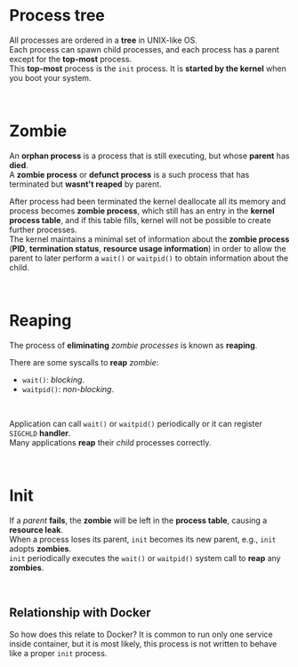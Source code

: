 # Process tree
All processes are ordered in a **tree** in UNIX-like OS.<br>
Each process can spawn child processes, and each process has a parent except for the **top-most** process.<br>
This **top-most** process is the `init` process. It is **started by the kernel** when you boot your system.<br>

<br>

# Zombie
An **orphan process** is a process that is still executing, but whose **parent** has **died**.<br>
A **zombie process** or **defunct process** is a such process that has terminated but **wasnt't reaped** by parent.<br>

After process had been terminated the kernel deallocate all its memory and process becomes **zombie process**, which still has an entry in the **kernel process table**, and if this table fills, kernel will not be possible to create further processes.<br>
The kernel maintains a minimal set of information about the **zombie process** (**PID**, **termination status**, **resource usage information**) in order to allow the parent to later perform a `wait()` or `waitpid()` to obtain information about the child.<br>

<br>

# Reaping
The process of **eliminating** *zombie processes* is known as **reaping**.<br>

There are some syscalls to **reap** *zombie*:
- `wait()`: *blocking*.
- `waitpid()`: *non-blocking*.

<br>

Application can call `wait()` or `waitpid()` periodically or it can register `SIGCHLD` **handler**.<br>
Many applications **reap** their *child* processes correctly.<br>

<br>

# Init
If a *parent* **fails**, the **zombie** will be left in the **process table**, causing a **resource leak**.<br>
When a process loses its parent, `init` becomes its new parent, e.g., `init` adopts **zombies**.<br>
`init` periodically executes the `wait()` or `waitpid()` system call to **reap** any **zombies**.<br>

<br>

## Relationship with Docker
So how does this relate to Docker?
It is common to run only one service inside container, but it is most likely, this process is not written to behave like a proper `init` process.
